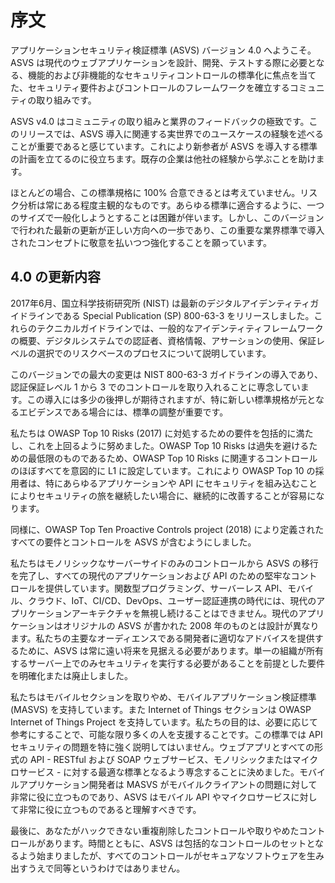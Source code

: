 # 序文

アプリケーションセキュリティ検証標準 (ASVS) バージョン 4.0 へようこそ。ASVS は現代のウェブアプリケーションを設計、開発、テストする際に必要となる、機能的および非機能的なセキュリティコントロールの標準化に焦点を当てた、セキュリティ要件およびコントロールのフレームワークを確立するコミュニティの取り組みです。

ASVS v4.0 はコミュニティの取り組みと業界のフィードバックの極致です。このリリースでは、ASVS 導入に関連する実世界でのユースケースの経験を述べることが重要であると感じています。これにより新参者が ASVS を導入する標準の計画を立てるのに役立ちます。既存の企業は他社の経験から学ぶことを助けます。

ほとんどの場合、この標準規格に 100% 合意できるとは考えていません。リスク分析は常にある程度主観的なものです。あらゆる標準に適合するように、一つのサイズで一般化しようとすることは困難が伴います。しかし、このバージョンで行われた最新の更新が正しい方向への一歩であり、この重要な業界標準で導入されたコンセプトに敬意を払いつつ強化することを願っています。

## 4.0 の更新内容

2017年6月、国立科学技術研究所 (NIST) は最新のデジタルアイデンティティガイドラインである Special Publication (SP) 800-63-3 をリリースしました。これらのテクニカルガイドラインでは、一般的なアイデンティティフレームワークの概要、デジタルシステムでの認証者、資格情報、アサーションの使用、保証レベルの選択でのリスクベースのプロセスについて説明しています。

このバージョンでの最大の変更は NIST 800-63-3 ガイドラインの導入であり、認証保証レベル 1 から 3 でのコントロールを取り入れることに専念しています。この導入には多少の後押しが期待されますが、特に新しい標準規格が元となるエビデンスである場合には、標準の調整が重要です。

私たちは OWASP Top 10 Risks (2017) に対処するための要件を包括的に満たし、これを上回るように努めました。OWASP Top 10 Risks は過失を避けるための最低限のものであるため、OWASP Top 10 Risks に関連するコントロールのほぼすべてを意図的に L1 に設定しています。これにより OWASP Top 10 の採用者は、特にあらゆるアプリケーションや API にセキュリティを組み込むことによりセキュリティの旅を継続したい場合に、継続的に改善することが容易になります。

同様に、OWASP Top Ten Proactive Controls project (2018) により定義されたすべての要件とコントロールを ASVS が含むようにしました。

私たちはモノリシックなサーバーサイドのみのコントロールから ASVS の移行を完了し、すべての現代のアプリケーションおよび API のための堅牢なコントロールを提供しています。関数型プログラミング、サーバーレス API、モバイル、クラウド、IoT、CI/CD、DevOps、ユーザー認証連携の時代には、現代のアプリケーションアーキテクチャを無視し続けることはできません。現代のアプリケーションはオリジナルの ASVS が書かれた 2008 年のものとは設計が異なります。私たちの主要なオーディエンスである開発者に適切なアドバイスを提供するために、ASVS は常に遠い将来を見据える必要があります。単一の組織が所有するサーバー上でのみセキュリティを実行する必要があることを前提とした要件を明確化または廃止しました。

私たちはモバイルセクションを取りやめ、モバイルアプリケーション検証標準 (MASVS) を支持しています。また Internet of Things セクションは OWASP Internet of Things Project を支持しています。私たちの目的は、必要に応じて参考にすることで、可能な限り多くの人を支援することです。この標準では API セキュリティの問題を特に強く説明してはいません。ウェブアプリとすべての形式の API - RESTful および SOAP ウェブサービス、モノリシックまたはマイクロサービス - に対する最適な標準となるよう専念することに決めました。モバイルアプリケーション開発者は MASVS がモバイルクライアントの問題に対して非常に役に立つものであり、ASVS はモバイル API やマイクロサービスに対して非常に役に立つものであると理解すべきです。

最後に、あなたがハックできない重複削除したコントロールや取りやめたコントロールがあります。時間とともに、ASVS は包括的なコントロールのセットとなるよう始まりましたが、すべてのコントロールがセキュアなソフトウェアを生み出すうえで同等というわけではありません。
